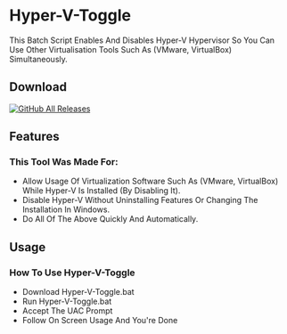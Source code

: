 # Hyper-V-Toggle
This Batch Script Enables And Disables Hyper-V Hypervisor So You Can Use Other Virtualisation Tools Such As (VMware, VirtualBox) Simultaneously.

## Download
[![GitHub All Releases](https://img.shields.io/github/downloads/RaynerSec/Hyper-V-Toggle/total?style=for-the-badge)](https://github.com/RaynerSec/Hyper-V-Toggle/releases/latest)

## Features
### This Tool Was Made For:
- Allow Usage Of Virtualization Software Such As (VMware, VirtualBox) While Hyper-V Is Installed (By Disabling It).
- Disable Hyper-V Without Uninstalling Features Or Changing The Installation In Windows.
- Do All Of The Above Quickly And Automatically.

## Usage
### How To Use Hyper-V-Toggle
- Download Hyper-V-Toggle.bat
- Run Hyper-V-Toggle.bat
- Accept The UAC Prompt
- Follow On Screen Usage And You're Done
